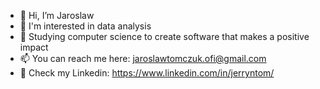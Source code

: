 - 👋 Hi, I’m Jaroslaw
- 👀 I'm interested in data analysis
- 🌱 Studying computer science to create software that makes a positive impact
- 📫 You can reach me here: jaroslawtomczuk.ofi@gmail.com
- :bell: Check my Linkedin: https://www.linkedin.com/in/jerryntom/

<!---
jerryntom/jerryntom is a ✨ special ✨ repository because its `README.md` (this file) appears on your GitHub profile.
You can click the Preview link to take a look at your changes.
--->
